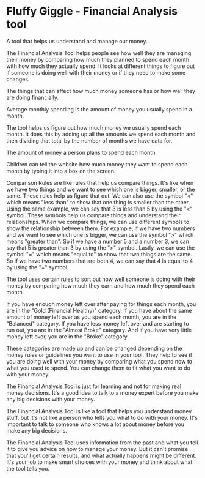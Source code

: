 <h1>Fluffy Giggle - Financial Analysis tool</h1>
A tool that helps us understand and manage our money.

The Financial Analysis Tool helps people see how well they are managing their money by comparing how much they planned to spend each month with how much they actually spend. It looks at different things to figure out if someone is doing well with their money or if they need to make some changes.

The things that can affect how much money someone has or how well they are doing financially.

Average monthly spending is the amount of money you usually spend in a month.

The tool helps us figure out how much money we usually spend each month. It does this by adding up all the amounts we spend each month and then dividing that total by the number of months we have data for.

The amount of money a person plans to spend each month.

Children can tell the website how much money they want to spend each month by typing it into a box on the screen.

Comparison Rules are like rules that help us compare things. It's like when we have two things and we want to see which one is bigger, smaller, or the same. These rules help us figure that out. We can also use the symbol "<" which means "less than" to show that one thing is smaller than the other. Using the same example, we can say that 3 is less than 5 by using the "<" symbol. These symbols help us compare things and understand their relationships. When we compare things, we can use different symbols to show the relationship between them. For example, if we have two numbers and we want to see which one is bigger, we can use the symbol ">" which means "greater than". So if we have a number 5 and a number 3, we can say that 5 is greater than 3 by using the ">" symbol. Lastly, we can use the symbol "=" which means "equal to" to show that two things are the same. So if we have two numbers that are both 4, we can say that 4 is equal to 4 by using the "=" symbol.

The tool uses certain rules to sort out how well someone is doing with their money by comparing how much they earn and how much they spend each month.

If you have enough money left over after paying for things each month, you are in the "Gold (Financial Healthy)" category. If you have about the same amount of money left over as you spend each month, you are in the "Balanced" category. If you have less money left over and are starting to run out, you are in the "Almost Broke" category. And if you have very little money left over, you are in the "Broke" category.

These categories are made up and can be changed depending on the money rules or guidelines you want to use in your tool. They help to see if you are doing well with your money by comparing what you spend now to what you used to spend. You can change them to fit what you want to do with your money.

The Financial Analysis Tool is just for learning and not for making real money decisions. It's a good idea to talk to a money expert before you make any big decisions with your money.

The Financial Analysis Tool is like a tool that helps you understand money stuff, but it's not like a person who tells you what to do with your money. It's important to talk to someone who knows a lot about money before you make any big decisions.

The Financial Analysis Tool uses information from the past and what you tell it to give you advice on how to manage your money. But it can't promise that you'll get certain results, and what actually happens might be different. It's your job to make smart choices with your money and think about what the tool tells you.
